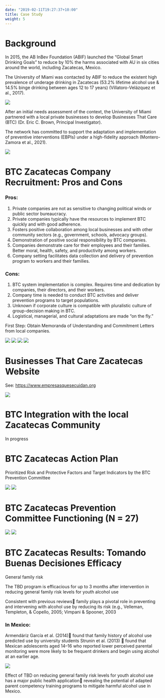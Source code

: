 ```yaml
---
date: "2019-02-11T19:27:37+10:00"
title: Case Study
weight: 5
---
```


# Background

In 2015, the AB InBev Foundation (ABIF) launched the “Global Smart Drinking Goals” to reduce by 10% the harms associated with AU in six cities around the world, including Zacatecas, Mexico.

The University of Miami was contacted by ABIF to reduce the existent high prevalence of underage drinking in Zacatecas      (53.2% lifetime alcohol use & 14.5% binge drinking between ages 12 to 17 years) (Villatoro-Velázquez et al., 2017).

![](img4/img4_1.png)

After an initial needs assessment of the context, the University of Miami partnered with a local private businesses to develop Businesses That Care (BTC) (Dr. Eric C. Brown, Principal Investigator).

The network has committed to support the adaptation and implementation of preventive interventions (EBPIs) under a high-fidelity approach (Montero-Zamora et al., 2021).

![](img4/img4_2.png)  

# BTC Zacatecas Company Recruitment: Pros and Cons

### Pros:

1. Private companies are not as sensitive to changing political winds or public sector bureaucracy. 
1. Private companies typically have the resources to implement BTC quickly and with good adherence.
1. Fosters positive collaboration among local businesses and with other community sectors (e.g., government, schools, advocacy groups).
1. Demonstration of positive social responsibility by BTC companies.
1. Companies demonstrate care for their employees and their families. Better moral, health, safety, and productivity among workers.
1. Company setting facilitates data collection and delivery of prevention program to workers and their families.

### Cons:

1. BTC system implementation is complex. Requires time and dedication by companies, their directors, and their workers.
1. Company time is needed to conduct BTC activities and deliver prevention programs to target populations.
1. Unknown if corporate culture is compatible with pluralistic culture of group-decision making in BTC.
1. Logistical, managerial, and cultural adaptations are made “on the fly.”


First Step: 
Obtain Memoranda of Understanding and Commitment Letters from local companies.

![](img4/img4_3.png)
![](img4/img4_4.png)
![](img4/img4_5.png)
![](img4/img4_6.png)


# Businesses That Care Zacatecas Website

See: https://www.empresasquesecuidan.org

![](img4/img4_7.png)

# BTC Integration with the local Zacatecas Community

In progress

# BTC Zacatecas Action Plan

Prioritized Risk and Protective Factors and Target Indicators by the BTC Prevention Committee

![](img4/img4_8.png)
![](img4/img4_9.png)

# BTC Zacatecas Prevention Committee Functioning (N = 27)

![](img4/img4_11.png)
![](img4/img4_12.png)

# BTC Zacatecas Results: Tomando Buenas Decisiones Efficacy

General family risk

The TBD program is efficacious for up to 3 months after intervention in reducing general family risk levels for youth alcohol use

Consistent with previous reviews family plays a pivotal role in preventing and intervening with alcohol use by reducing its risk (e.g., Velleman, Templeton, & Copello, 2005; Vimpani & Spooner, 2003

### In Mexico:
Armendáriz García et al. (2014) found that family history of alcohol use predicted use by university students
Strunin et al. (2013)   found that Mexican adolescents aged 14–16 who reported lower perceived parental monitoring were more likely to be frequent drinkers and begin using alcohol at an earlier age. 

![](img4/img4_13.png)

Effect of TBD on reducing general family risk levels for youth alcohol use has a major public health application revealing the potential of adapted parent competency training programs to mitigate harmful alcohol use in Mexico.


